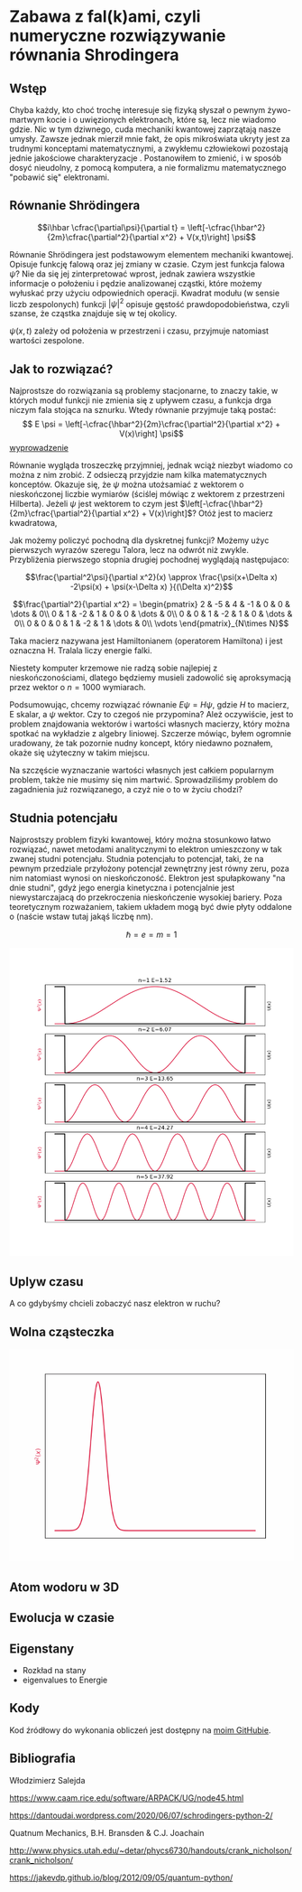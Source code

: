 # Zabawa z fal(k)ami, czyli numeryczne rozwiązywanie równania Shrodingera

## Wstęp
Chyba każdy, kto choć trochę interesuje się fizyką słyszał o pewnym żywo-martwym kocie i o uwięzionych elektronach, które są, lecz nie wiadomo gdzie. Nic w tym dziwnego, cuda mechaniki kwantowej zaprzątają nasze umysły. Zawsze jednak mierził mnie fakt, że opis mikroświata ukryty jest za trudnymi konceptami matematycznymi, a zwykłemu człowiekowi pozostają jednie jakościowe charakteryzacje . Postanowiłem to zmienić, i w sposób dosyć nieudolny, z pomocą komputera, a nie formalizmu matematycznego "pobawić się" elektronami.

## Równanie Shrödingera
$$i\hbar \cfrac{\partial\psi}{\partial t} 
= \left[-\cfrac{\hbar^2}{2m}\cfrac{\partial^2}{\partial x^2} + V(x,t)\right] \psi$$

Równanie Shrödingera jest podstawowym elementem mechaniki kwantowej. Opisuje funkcję falową oraz jej zmiany w czasie. Czym jest funkcja falowa $\psi$? Nie da się jej zinterpretować wprost, jednak zawiera wszystkie informacje o położeniu i pędzie analizowanej cząstki, które możemy wyłuskać przy użyciu odpowiednich operacji. Kwadrat modułu (w sensie liczb zespolonych) funkcji $|\psi|^2$ opisuje gęstość prawdopodobieństwa, czyli szanse, że cząstka znajduje się w tej okolicy. 

$\psi(x, t)$ zależy od położenia w przestrzeni i czasu, przyjmuje natomiast wartości zespolone. 

## Jak to rozwiązać?
Najprostsze do rozwiązania są problemy stacjonarne, to znaczy takie, w których moduł funkcji nie zmienia się z upływem czasu, a funkcja drga niczym fala stojąca na sznurku. Wtedy równanie przyjmuje taką postać:
$$ E \psi = \left[-\cfrac{\hbar^2}{2m}\cfrac{\partial^2}{\partial x^2} + V(x)\right] \psi$$
[wyprowadzenie](https://tutaj_wyprowadzenie_dodaj.com)

Równanie wygląda troszeczkę przyjmniej, jednak wciąż niezbyt wiadomo co można z nim zrobić. Z odsieczą przyjdzie nam kilka matematycznych konceptów. Okazuje się, że $\psi$ można utożsamiać z wektorem o nieskończonej liczbie wymiarów (ściślej mówiąc z wektorem z przestrzeni Hilberta). Jeżeli $\psi$ jest wektorem to czym jest $\left[-\cfrac{\hbar^2}{2m}\cfrac{\partial^2}{\partial x^2} + V(x)\right]$? Otóż jest to macierz kwadratowa, 

Jak możemy policzyć pochodną dla dyskretnej funkcji? Możemy użyc pierwszych wyrazów szeregu Talora, lecz na odwrót niż zwykle. Przybliżenia pierwszego stopnia drugiej pochodnej wyglądają następujaco:

$$\frac{\partial^2\psi}{\partial x^2}(x) \approx \frac{\psi(x+\Delta x) -2\psi(x) + \psi(x-\Delta x) }{(\Delta x)^2}$$

$$\frac{\partial^2}{\partial x^2} = \begin{pmatrix}
2 & -5 & 4 & -1 & 0 & 0 & \dots & 0\\
0 & 1 & -2 & 1 & 0 & 0 & \dots & 0\\
0 & 0 & 1 & -2 & 1 & 0 & \dots & 0\\
0 & 0 & 0 & 1 & -2 & 1 & \dots & 0\\
\vdots
\end{pmatrix}_{N\times N}$$

Taka macierz nazywana jest Hamiltonianem (operatorem Hamiltona) i jest oznaczna H. Tralala liczy energie falki.

Niestety komputer krzemowe nie radzą sobie najlepiej z nieskończonościami, dlatego będziemy musieli zadowolić się aproksymacją przez wektor o $n=1000$ wymiarach. 

Podsumowując, chcemy rozwiązać równanie $E \psi = H \psi$, gdzie $H$ to macierz, E skalar, a $\psi$ wektor. Czy to czegoś nie przypomina? Ależ oczywiście, jest to problem znajdowania wektorów i wartości własnych macierzy, który można spotkać na wykładzie z algebry liniowej. Szczerze mówiąc, byłem ogromnie uradowany, że tak pozornie nudny koncept, który niedawno poznałem, okaże się użyteczny w takim miejscu. 

Na szczęście wyznaczanie wartości własnych jest całkiem popularnym problem, także nie musimy się nim martwić. Sprowadziliśmy problem do zagadnienia już rozwiązanego, a czyż nie o to w życiu chodzi?

## Studnia potencjału
Najprostszy problem fizyki kwantowej, który można stosunkowo łatwo rozwiązać, nawet metodami analitycznymi to elektron umieszczony w tak zwanej studni potencjału. Studnia potencjału to potencjał, taki, że na pewnym przedziale przyłożony potencjał zewnętrzny jest równy zeru, poza nim natomiast wynosi on nieskończoność. Elektron jest spułapkowany "na dnie studni", gdyż jego energia kinetyczna i potencjalnie jest niewystarczajacą do przekroczenia nieskończenie wysokiej bariery. Poza teoretycznym rozważaniem, takiem układem mogą być dwie płyty oddalone o (naście wstaw tutaj jakąś liczbę nm).

$$ \hbar = e = m = 1$$


![1](1_finite_well.png)

## Uplyw czasu
A co gdybyśmy chcieli zobaczyć nasz elektron w ruchu?

## Wolna cząsteczka


![2](2_free.gif)

## Atom wodoru w 3D

## Ewolucja w czasie
## Eigenstany
- Rozkład na stany
- eigenvalues to Energie

## Kody
Kod źródłowy do wykonania obliczeń jest dostępny na [moim GitHubie](https://github.com/krzysztof9nowak/quantum_tricks).

## Bibliografia
Włodzimierz Salejda 

https://www.caam.rice.edu/software/ARPACK/UG/node45.html

https://dantoudai.wordpress.com/2020/06/07/schrodingers-python-2/

Quatnum Mechanics, B.H. Bransden & C.J. Joachain

http://www.physics.utah.edu/~detar/phycs6730/handouts/crank_nicholson/crank_nicholson/

https://jakevdp.github.io/blog/2012/09/05/quantum-python/